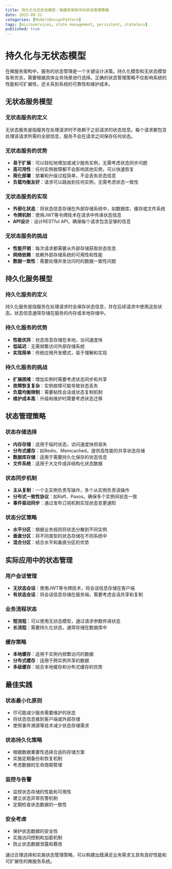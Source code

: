 ```yaml
---
title: 持久化与无状态模型：微服务架构中的状态管理策略
date: 2025-08-31
categories: [ModelsDesignPattern]
tags: [microservices, state management, persistent, stateless]
published: true
---
```


# 持久化与无状态模型

在微服务架构中，服务的状态管理是一个关键设计决策。持久化模型和无状态模型各有优劣，需要根据具体业务场景进行选择。正确的状态管理策略不仅影响系统的性能和可扩展性，还关系到系统的可靠性和维护成本。

## 无状态服务模型

### 无状态服务的定义
无状态服务是指服务在处理请求时不依赖于之前请求的状态信息。每个请求都包含处理该请求所需的全部信息，服务不会在请求之间保存任何状态。

### 无状态服务的优势
- **易于扩展**：可以轻松地增加或减少服务实例，无需考虑状态同步问题
- **高可用性**：任何实例故障都不会影响其他实例，可以快速恢复
- **简化部署**：部署和升级过程简单，不会丢失状态信息
- **负载均衡友好**：请求可以路由到任何实例，无需考虑状态一致性

### 无状态服务的实现
- **外部化状态**：将状态信息存储在外部存储系统中，如数据库、缓存或文件系统
- **令牌机制**：使用JWT等令牌技术在请求中传递状态信息
- **API设计**：设计RESTful API，确保每个请求包含足够的信息

### 无状态服务的挑战
- **性能开销**：每次请求都需要从外部存储获取状态信息
- **网络依赖**：依赖外部存储系统的可用性和性能
- **数据一致性**：需要处理并发访问时的数据一致性问题

## 持久化服务模型

### 持久化服务的定义
持久化服务是指服务在处理请求时会保存状态信息，并在后续请求中使用这些状态。状态信息通常存储在服务的内存或本地存储中。

### 持久化服务的优势
- **性能优异**：状态信息存储在本地，访问速度快
- **低延迟**：无需频繁访问外部存储系统
- **实现简单**：传统应用开发模式，易于理解和实现

### 持久化服务的挑战
- **扩展困难**：增加实例时需要考虑状态同步和共享
- **故障恢复复杂**：实例故障可能导致状态丢失
- **负载均衡限制**：需要粘性会话或状态复制机制
- **维护成本高**：升级和维护时需要考虑状态迁移

## 状态管理策略

### 状态存储选择
- **内存存储**：适用于临时状态，访问速度快但易失
- **分布式缓存**：如Redis、Memcached，提供高性能的共享状态存储
- **数据库存储**：适用于需要持久化保存的状态信息
- **文件系统**：适用于大文件或非结构化状态数据

### 状态同步机制
- **主从复制**：一个主实例负责写操作，多个从实例负责读操作
- **分布式一致性协议**：如Raft、Paxos，确保多个实例间状态一致
- **事件驱动同步**：通过发布订阅机制实现状态变更通知

### 状态分区策略
- **水平分区**：根据业务规则将状态分散到不同实例
- **垂直分区**：将不同类型的状态存储在不同系统中
- **混合分区**：结合水平和垂直分区的优势

## 实际应用中的状态管理

### 用户会话管理
- **无状态会话**：使用JWT等令牌技术，将会话信息存储在客户端
- **有状态会话**：将会话信息存储在服务端，需要考虑会话共享和复制

### 业务流程状态
- **短流程**：可以使用无状态模型，通过请求参数传递状态
- **长流程**：需要持久化状态，通常存储在数据库中

### 缓存策略
- **本地缓存**：适用于实例内频繁访问的数据
- **分布式缓存**：适用于跨实例共享的数据
- **多级缓存**：结合本地缓存和分布式缓存的优势

## 最佳实践

### 状态最小化原则
- 尽可能减少服务需要维护的状态
- 将状态信息推到客户端或外部存储
- 使用事件溯源等技术减少状态存储需求

### 状态持久化策略
- 根据数据重要性选择合适的存储方案
- 实施定期备份和恢复机制
- 考虑数据的生命周期管理

### 监控与告警
- 监控状态存储的性能和可用性
- 建立状态异常告警机制
- 定期检查状态数据的一致性

### 安全考虑
- 保护状态数据的安全性
- 实施访问控制和加密机制
- 防止状态数据泄露和篡改

通过合理选择和实施状态管理策略，可以构建出既满足业务需求又具有良好性能和可扩展性的微服务系统。